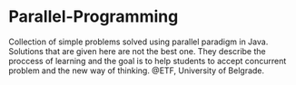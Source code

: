 # Parallel-Programming
Collection of simple problems solved using parallel paradigm in Java.
Solutions that are given here are not the best one. 
They describe the proccess of learning and the goal is to help students to accept concurrent problem and the new way of thinking. 
@ETF, University of Belgrade.
